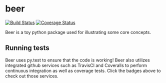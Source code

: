 # beer
[![Build Status](https://travis-ci.org/schae234/Beer.svg?branch=master)](https://travis-ci.org/schae234/Beer)
[![Coverage Status](https://coveralls.io/repos/github/schae234/Beer/badge.svg?branch=master)](https://coveralls.io/github/schae234/Beer?branch=master)

Beer is a toy python package used for illustrating some core concepts.

## Running tests
Beer uses py.test to ensure that the code is working! Beer also utilizes 
integrated github services such as TravisCI and Coveralls to perform
continuous integration as well as coverage tests. Click the badges above 
to check out those services. 
